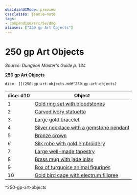 ```yaml
---
obsidianUIMode: preview
cssclasses: json5e-note
tags:
- compendium/src/5e/dmg
aliases: ["250 gp Art Objects"]
---
```

# 250 gp Art Objects
*Source: Dungeon Master's Guide p. 134* 

**250 gp Art Objects**

`dice: [](250-gp-art-objects.md#^250-gp-art-objects)`

| dice: d10 | Object |
|-----------|--------|
| 1 | [Gold ring set with bloodstones](5E2014官方资源/items/gold-ring-set-with-bloodstones.md) |
| 2 | [Carved ivory statuette](5E2014官方资源/items/carved-ivory-statuette.md) |
| 3 | [Large gold bracelet](5E2014官方资源/items/large-gold-bracelet.md) |
| 4 | [Silver necklace with a gemstone pendant](5E2014官方资源/items/silver-necklace-with-a-gemstone-pendant.md) |
| 5 | [Bronze crown](5E2014官方资源/items/bronze-crown.md) |
| 6 | [Silk robe with gold embroidery](5E2014官方资源/items/silk-robe-with-gold-embroidery.md) |
| 7 | [Large well-made tapestry](5E2014官方资源/items/large-well-made-tapestry.md) |
| 8 | [Brass mug with jade inlay](5E2014官方资源/items/brass-mug-with-jade-inlay.md) |
| 9 | [Box of turquoise animal figurines](5E2014官方资源/items/box-of-turquoise-animal-figurines.md) |
| 10 | [Gold bird cage with electrum filigree](5E2014官方资源/items/gold-bird-cage-with-electrum-filigree.md) |
^250-gp-art-objects